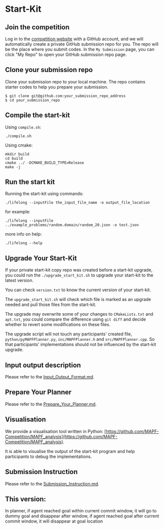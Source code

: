 # Start-Kit

## Join the competition

Log in to the [competition website](http://www.leagueofrobotrunners.org/) with a GitHub account, and we will automatically create a private GitHub submission repo for you.
The repo will be the place where you submit codes. In the `My Submission` page, you can click "My Repo" to open your GitHub submission repo page.

## Clone your submission repo

Clone your submission repo to your local machine. The repo contains starter codes to help you prepare your submission.

```
$ git clone git@github.com:your_submission_repo_address
$ cd your_submission_repo
```

## Compile the start-kit

Using `compile.sh`:
```shell
./compile.sh
```

Using cmake: 
```shell
mkdir build
cd build
cmake ../ -DCMAKE_BUILD_TYPE=Release
make -j
```

## Run the start kit

Running the start-kit using commands: 
```shell
./lifelong --inputFile the_input_file_name -o output_file_location
```

for example:
```shell
./lifelong --inputFile ../example_problems/random.domain/random_20.json -o test.json
```

more info on help:
```shell
./lifelong --help
```

## Upgrade Your Start-Kit

If your private start-kit copy repo was created before a start-kit upgrade, you could run the `./upgrade_start_kit.sh` to upgrade your start-kit to the latest version.

You can check `version.txt` to know the current version of your start-kit.

The `upgrade_start_kit.sh` will check which file is marked as an upgrade needed and pull those files from the start-kit.

The upgrade may overwrite some of your changes to `CMakeLists.txt` and `apt.txt`, you could compare the difference using `git diff` and decide whether to revert some modifications on these files.

The upgrade script will not touch any participants' created file, `python/pyMAPFPlanner.py`, `inc/MAPFPlanner.h` and `src/MAPFPlanner.cpp`. So that participants' implementations should not be influenced by the start-kit upgrade.

## Input output description

Please refer to the [Input_Output_Format.md](./Input_Output_Format.md).

## Prepare Your Planner

Please refer to the [Prepare_Your_Planner.md](./Prepare_Your_Planner.md).

## Visualisation
We provide a visualisation tool written in Python: [https://github.com/MAPF-Competition/MAPF_analysis](https://github.com/MAPF-Competition/MAPF_analysis).

It is able to visualise the output of the start-kit program and help participants to debug the implementations.

## Submission Instruction

Please refer to the [Submission_Instruction.md](./Submission_Instruction.md).


## This version:

In planner, if agent reached goal within current commit window, it will go to dummy goal and disappear after window, if agent reached goal after current commit window, it will disappear at goal location



